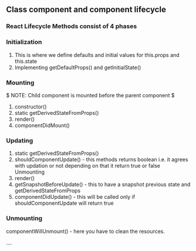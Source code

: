 ## Class component and component lifecycle

### React Lifecycle Methods consist of 4 phases

### Initialization
1. This is where we define defaults and initial values for this.props and this.state
2. Implementing getDefaultProps() and getInitialState()

### Mounting
$ NOTE: Child component is mounted before the parent component $
1. constructor()
2. static getDerivedStateFromProps()
3. render()
4. componentDidMount()

### Updating
1. static getDerivedStateFromProps()
2. shouldComponentUpdate() - this methods returns boolean i.e. it agrees with updation 
or not depending on that it return true or false
Unmounting
3. render()
4. getSnapshotBeforeUpdate() - this to have a snapshot previous state and getDerivedStateFromProps
5. componentDidUpdate() - this will be called only if shouldComponentUpdate will return
true

### Unmounting 
componentWillUnmount() - here you have to clean the resources.


....




